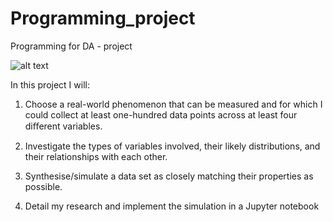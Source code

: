 # Programming_project
Programming for DA - project

![alt text](https://hormones.png)

In this project I will:

1. Choose a real-world phenomenon that can be measured and for which I could collect at least one-hundred data points across at least four diﬀerent variables. 

2. Investigate the types of variables involved, their likely distributions, and their relationships with each other. 

3. Synthesise/simulate a data set as closely matching their properties as possible. 

4. Detail my research and implement the simulation in a Jupyter notebook 